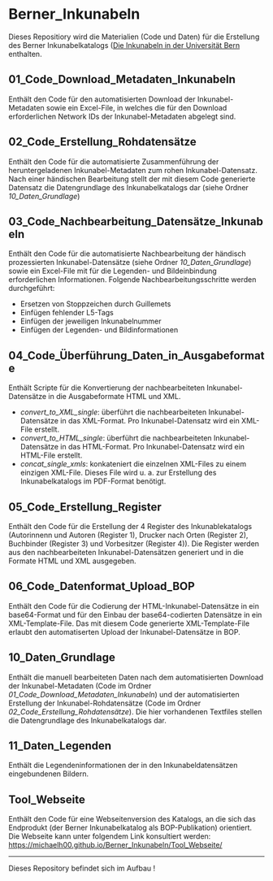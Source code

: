 # Berner_Inkunabeln
Dieses Repositiory wird die Materialien (Code und Daten) für die Erstellung des Berner Inkunabelkatalogs ([Die Inkunabeln in der Universität Bern](	https://doi.org/10.36950/kat-ink-2023) enthalten.

## 01_Code_Download_Metadaten_Inkunabeln
Enthält den Code für den automatisierten Download der Inkunabel-Metadaten sowie ein Excel-File, in welches die für den Download erforderlichen Network IDs der Inkunabel-Metadaten abgelegt sind.

## 02_Code_Erstellung_Rohdatensätze
Enthält den Code für die automatisierte Zusammenführung der heruntergeladenen Inkunabel-Metadaten zum rohen Inkunabel-Datensatz. Nach einer händischen Bearbeitung stellt der mit diesem Code generierte Datensatz die Datengrundlage des Inkunabelkatalogs dar (siehe Ordner *10_Daten_Grundlage*)

## 03_Code_Nachbearbeitung_Datensätze_Inkunabeln
Enthält den Code für die automatisierte Nachbearbeitung der händisch prozessierten Inkunabel-Datensätze (siehe Ordner *10_Daten_Grundlage*) sowie ein Excel-File
mit für die Legenden- und Bildeinbindung erforderlichen Informationen. 
Folgende Nachbearbeitungsschritte werden durchgeführt:  
- Ersetzen von Stoppzeichen durch Guillemets
- Einfügen fehlender L5-Tags
- Einfügen der jeweiligen Inkunabelnummer
- Einfügen der Legenden- und Bildinformationen

## 04_Code_Überführung_Daten_in_Ausgabeformate
Enthält Scripte für die Konvertierung der nachbearbeiteten Inkunabel-Datensätze in die Ausgabeformate HTML und XML.  
- *convert_to_XML_single*: überführt die nachbearbeiteten Inkunabel-Datensätze in das XML-Format. Pro Inkunabel-Datensatz wird ein XML-File erstellt.  
- *convert_to_HTML_single*: überführt die nachbearbeiteten Inkunabel-Datensätze in das HTML-Format. Pro Inkunabel-Datensatz wird ein HTML-File erstellt.  
- *concat_single_xmls*: konkateniert die einzelnen XML-Files zu einem einzigen XML-File. Dieses File wird u. a. zur Erstellung des Inkunabelkatalogs im PDF-Format benötigt.  

## 05_Code_Erstellung_Register
Enthält den Code für die Erstellung der 4 Register des Inkunablekatalogs (Autorinnenn und Autoren (Register 1), Drucker nach Orten (Register 2), Buchbinder (Register 3) und Vorbesitzer (Register 4)). Die Register werden aus den nachbearbeiteten Inkunabel-Datensätzen generiert und in die Formate HTML und XML ausgegeben.

## 06_Code_Datenformat_Upload_BOP
Enthält den Code für die Codierung der HTML-Inkunabel-Datensätze in ein base64-Format und für den Einbau der base64-codierten Datensätze in ein XML-Template-File. Das mit diesem Code generierte XML-Template-File erlaubt den automatiserten Upload der Inkunabel-Datensätze in BOP.  

## 10_Daten_Grundlage
Enthält die manuell bearbeiteten Daten nach dem automatisierten Download der Inkunabel-Metadaten (Code im Ordner *01_Code_Download_Metadaten_Inkunabeln*) und der automatisierten Erstellung der Inkunabel-Rohdatensätze (Code im Ordner *02_Code_Erstellung_Rohdatensätze*). Die hier vorhandenen Textfiles stellen die Datengrundlage des Inkunabelkatalogs dar.

## 11_Daten_Legenden
Enthält die Legendeninformationen der in den Inkunabeldatensätzen eingebundenen Bildern.

## Tool_Webseite
Enthält den Code für eine Webseitenversion des Katalogs, an die sich das Endprodukt (der Berner Inkunabelkatalog als BOP-Publikation) orientiert.
Die Webseite kann unter folgendem Link konsultiert werden:  
https://michaelh00.github.io/Berner_Inkunabeln/Tool_Webseite/

---
Dieses Repository befindet sich im Aufbau !
